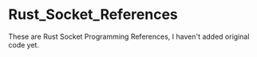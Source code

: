 # Rust_Socket_References
These are Rust Socket Programming References, I haven't added original code yet.
